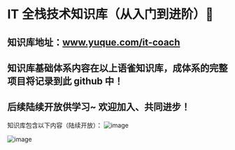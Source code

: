 # IT 全栈技术知识库（从入门到进阶）👋

## 知识库地址：www.yuque.com/it-coach

## 知识库基础体系内容在以上语雀知识库，成体系的完整项目将记录到此 github 中！

## 后续陆续开放供学习~  欢迎加入、共同进步！

知识库包含以下内容（陆续开放）：
![image](https://github.com/IT-coach-666/IT-coach-666/assets/19731222/9e118ed0-3c89-4a9f-9b1b-a89bdd9c8455)

![image](https://github.com/IT-coach-666/IT-coach-666/assets/19731222/2282eae6-9480-428a-9b92-8a473c3a9ca5)



<!--
**IT-coach-666/IT-coach-666** is a ✨ _special_ ✨ repository because its `README.md` (this file) appears on your GitHub profile.

Here are some ideas to get you started:

- 🔭 I’m currently working on ...
- 🌱 I’m currently learning ...
- 👯 I’m looking to collaborate on ...
- 🤔 I’m looking for help with ...
- 💬 Ask me about ...
- 📫 How to reach me: ...
- 😄 Pronouns: ...
- ⚡ Fun fact: ...
-->
